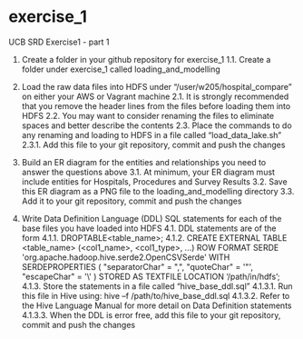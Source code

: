 # exercise_1
UCB SRD Exercise1 - part 1

1. Create a folder in your github repository for exercise_1
  1.1. Create a folder under exercise_1 called loading_and_modelling

2. Load the raw data files into HDFS under “/user/w205/hospital_compare” on either your AWS or Vagrant machine
  2.1. It is strongly recommended that you remove the header lines from the files before loading them into HDFS
  2.2. You may want to consider renaming the files to eliminate spaces and better describe the contents
  2.3. Place the commands to do any renaming and loading to HDFS in a file called “load_data_lake.sh”
    2.3.1. Add this file to your git repository, commit and push the changes

3. Build an ER diagram for the entities and relationships you need to answer the questions above
  3.1. At minimum, your ER diagram must include entities for Hospitals, Procedures and Survey Results
  3.2. Save this ER diagram as a PNG file to the loading_and_modelling directory
  3.3. Add it to your git repository, commit and push the changes

4. Write Data Definition Language (DDL) SQL statements for each of the base files you have loaded into HDFS
  4.1. DDL statements are of the form
    4.1.1. DROPTABLE<table_name>;
    4.1.2. CREATE EXTERNAL TABLE <table_name> (<col1_name>, <col1_type>, ...)
            ROW FORMAT SERDE 'org.apache.hadoop.hive.serde2.OpenCSVSerde' 
            WITH SERDEPROPERTIES (
            "separatorChar" = ",", 
            "quoteChar" = '"',
            "escapeChar" = '\\' 
            )
            STORED AS TEXTFILE
            LOCATION ‘/path/in/hdfs’;
    4.1.3. Store the statements in a file called “hive_base_ddl.sql”
      4.1.3.1. Run this file in Hive using: hive –f /path/to/hive_base_ddl.sql
      4.1.3.2. Refer to the Hive Language Manual for more detail on Data Definition statements
      4.1.3.3. When the DDL is error free, add this file to your git repository, commit and push the changes
